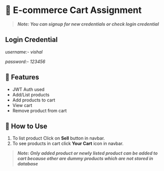 # 🛒 E-commerce Cart Assignment

> **_Note: You can signup for new credentials or check login credential_**

## Login Credential

_username:- vishal_

_password:- 123456_

## 🚀 Features

- JWT Auth used
- Add/List products
- Add products to cart
- View cart
- Remove product from cart

## 📌 How to Use

1. To list product Click on **Sell** button in navbar.
2. To see products in cart click **Your Cart** icon in navbar.

> **_Note: Only added product or newly listed product can be added to cart because other are dummy products which are not stored in database_**
